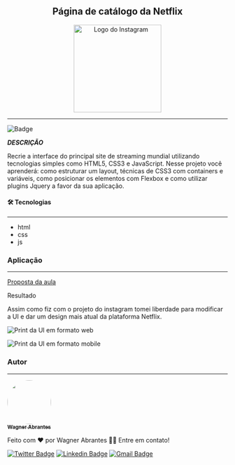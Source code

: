 <h2 align="center">Página de catálogo da Netflix</h2>

<p align="center">
    <img src="https://cdn-images-1.medium.com/max/800/1*ZDpK26myvajDxu4K2781gw.png" width="200" alt="Logo do Instagram">
</p>

---

![Badge](https://img.shields.io/badge/Front_End-Avançado-%237159c1?style=for-the-badge&logo=ghost)  

**_DESCRIÇÃO_**

Recrie a interface do principal site de streaming mundial utilizando tecnologias simples como HTML5, CSS3 e JavaScript. Nesse projeto você aprenderá: como estruturar um layout, técnicas de CSS3 com containers e variáveis, como posicionar os elementos com Flexbox e como utilizar plugins Jquery a favor da sua aplicação.

#### 🛠 Tecnologias
---

- html
- css
- js

### Aplicação
---

[Proposta da aula](https://rafonha-dio-projects.github.io/replica-netflix/) 

Resultado

Assim como fiz com o projeto do instagram tomei liberdade para modificar a UI e dar um design mais atual da plataforma Netflix.

![Print da UI em formato web](https://cdn-images-1.medium.com/max/800/1*TuRA_J0_m_0-afjGWSOR4Q.png)

![Print da UI em formato mobile](https://cdn-images-1.medium.com/max/800/1*bAR0Pylivf87ipEyI-mxhw.png)


### Autor
---

<a href="https://github.com/wagnerdevocelot">
 <img style="border-radius: 50%;" src="https://media-exp1.licdn.com/dms/image/C4D03AQHjO9d7Z9VkDw/profile-displayphoto-shrink_200_200/0?e=1612396800&v=beta&t=4-5_zVdDox9gy7RL9P35oouNyQ74VHsNZcxMqfZPmEg" width="100px;" alt=""/>
 <br />
 <sub><b>Wagner Abrantes</b></sub></a> <a href="https://github.com/wagnerdevocelot" title="wagnerdevocelot"></a>


Feito com ❤️ por Wagner Abrantes 👋🏽 Entre em contato!

[![Twitter Badge](https://img.shields.io/badge/-@Vapordev1-1ca0f1?style=flat-square&labelColor=1ca0f1&logo=twitter&logoColor=white&link=https://twitter.com/Vapordev1)](https://twitter.com/Vapordev1) [![Linkedin Badge](https://img.shields.io/badge/-WagnerAbrantes-blue?style=flat-square&logo=Linkedin&logoColor=white&link=https://www.linkedin.com/in/wagner-abrantes-6b30a118b)](https://www.linkedin.com/in/wagner-abrantes-6b30a118b) 
[![Gmail Badge](https://img.shields.io/badge/-wagner.dev1337@gmail.com-c14438?style=flat-square&logo=Gmail&logoColor=white&link=mailto:wagner.dev1337@gmail.com)](mailto:wagner.dev1337@gmail.com)

